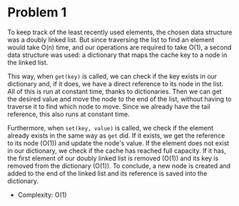 # Problem 1

To keep track of the least recently used elements, the chosen data structure was a doubly linked list. But since
traversing the list to find an element would take O(n) time, and our operations are required to take O(1), a second
data structure was used: a dictionary that maps the cache key to a node in the linked list.

This way, when `get(key)` is called, we can check if the key exists in our dictionary and, if it does, we have a direct
reference to its node in the list. All of this is run at constant time, thanks to dictionaries. Then we can get the
desired value and move the node to the end of the list, without having to traverse it to find which node to move. Since
we already have the tail reference, this also runs at constant time.

Furthermore, when `set(key, value)` is called, we check if the element already exists in the same way as `get` did. If
it exists, we get the reference to its node (O(1)) and update the node's value. If the element does not exist in our
dictionary, we check if the cache has reached full capacity. If it has, the first element of our doubly linked list
is removed (O(1)) and its key is removed from the dictionary (O(1)). To conclude, a new node is created and added to
the end of the linked list and its reference is saved into the dictionary.

* Complexity: O(1)
